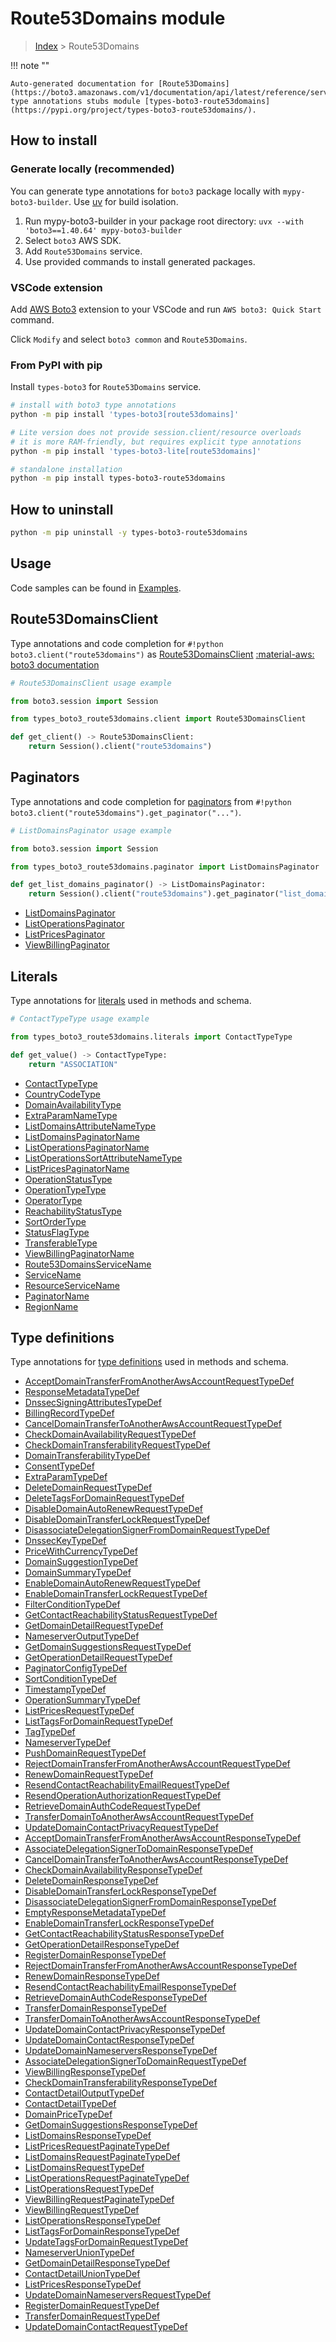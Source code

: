 #  Route53Domains module

> [Index](../README.md) > Route53Domains

!!! note ""

    Auto-generated documentation for [Route53Domains](https://boto3.amazonaws.com/v1/documentation/api/latest/reference/services/route53domains.html#route53domains)
    type annotations stubs module [types-boto3-route53domains](https://pypi.org/project/types-boto3-route53domains/).

## How to install

### Generate locally (recommended)

You can generate type annotations for `boto3` package locally with `mypy-boto3-builder`.
Use [uv](https://docs.astral.sh/uv/getting-started/installation/) for build isolation.

1. Run mypy-boto3-builder in your package root directory: `uvx --with 'boto3==1.40.64' mypy-boto3-builder`
1. Select `boto3` AWS SDK.
1. Add `Route53Domains` service.
1. Use provided commands to install generated packages.


### VSCode extension

Add [AWS Boto3](https://marketplace.visualstudio.com/items?itemName=Boto3typed.boto3-ide)
extension to your VSCode and run `AWS boto3: Quick Start` command.

Click `Modify` and select `boto3 common` and `Route53Domains`.


### From PyPI with pip

Install `types-boto3` for `Route53Domains` service.

```bash
# install with boto3 type annotations
python -m pip install 'types-boto3[route53domains]'

# Lite version does not provide session.client/resource overloads
# it is more RAM-friendly, but requires explicit type annotations
python -m pip install 'types-boto3-lite[route53domains]'

# standalone installation
python -m pip install types-boto3-route53domains
```



## How to uninstall

```bash
python -m pip uninstall -y types-boto3-route53domains
```

## Usage

Code samples can be found in [Examples](./usage.md).

## Route53DomainsClient

Type annotations and code completion for  `#!python boto3.client("route53domains")` as [Route53DomainsClient](./client.md)
[:material-aws: boto3 documentation](https://boto3.amazonaws.com/v1/documentation/api/latest/reference/services/route53domains.html#Route53Domains.Client)

```python
# Route53DomainsClient usage example

from boto3.session import Session

from types_boto3_route53domains.client import Route53DomainsClient

def get_client() -> Route53DomainsClient:
    return Session().client("route53domains")
```


## Paginators

Type annotations and code completion for [paginators](./paginators.md)
from `#!python boto3.client("route53domains").get_paginator("...")`.

```python
# ListDomainsPaginator usage example

from boto3.session import Session

from types_boto3_route53domains.paginator import ListDomainsPaginator

def get_list_domains_paginator() -> ListDomainsPaginator:
    return Session().client("route53domains").get_paginator("list_domains"))
```

- [ListDomainsPaginator](./paginators.md#listdomainspaginator)
- [ListOperationsPaginator](./paginators.md#listoperationspaginator)
- [ListPricesPaginator](./paginators.md#listpricespaginator)
- [ViewBillingPaginator](./paginators.md#viewbillingpaginator)









## Literals

Type annotations for [literals](./literals.md) used in methods and schema.

```python
# ContactTypeType usage example

from types_boto3_route53domains.literals import ContactTypeType

def get_value() -> ContactTypeType:
    return "ASSOCIATION"
```

- [ContactTypeType](./literals.md#contacttypetype)
- [CountryCodeType](./literals.md#countrycodetype)
- [DomainAvailabilityType](./literals.md#domainavailabilitytype)
- [ExtraParamNameType](./literals.md#extraparamnametype)
- [ListDomainsAttributeNameType](./literals.md#listdomainsattributenametype)
- [ListDomainsPaginatorName](./literals.md#listdomainspaginatorname)
- [ListOperationsPaginatorName](./literals.md#listoperationspaginatorname)
- [ListOperationsSortAttributeNameType](./literals.md#listoperationssortattributenametype)
- [ListPricesPaginatorName](./literals.md#listpricespaginatorname)
- [OperationStatusType](./literals.md#operationstatustype)
- [OperationTypeType](./literals.md#operationtypetype)
- [OperatorType](./literals.md#operatortype)
- [ReachabilityStatusType](./literals.md#reachabilitystatustype)
- [SortOrderType](./literals.md#sortordertype)
- [StatusFlagType](./literals.md#statusflagtype)
- [TransferableType](./literals.md#transferabletype)
- [ViewBillingPaginatorName](./literals.md#viewbillingpaginatorname)
- [Route53DomainsServiceName](./literals.md#route53domainsservicename)
- [ServiceName](./literals.md#servicename)
- [ResourceServiceName](./literals.md#resourceservicename)
- [PaginatorName](./literals.md#paginatorname)
- [RegionName](./literals.md#regionname)




## Type definitions

Type annotations for [type definitions](./type_defs.md) used in methods and schema.

- [AcceptDomainTransferFromAnotherAwsAccountRequestTypeDef](./type_defs.md#acceptdomaintransferfromanotherawsaccountrequesttypedef)
- [ResponseMetadataTypeDef](./type_defs.md#responsemetadatatypedef)
- [DnssecSigningAttributesTypeDef](./type_defs.md#dnssecsigningattributestypedef)
- [BillingRecordTypeDef](./type_defs.md#billingrecordtypedef)
- [CancelDomainTransferToAnotherAwsAccountRequestTypeDef](./type_defs.md#canceldomaintransfertoanotherawsaccountrequesttypedef)
- [CheckDomainAvailabilityRequestTypeDef](./type_defs.md#checkdomainavailabilityrequesttypedef)
- [CheckDomainTransferabilityRequestTypeDef](./type_defs.md#checkdomaintransferabilityrequesttypedef)
- [DomainTransferabilityTypeDef](./type_defs.md#domaintransferabilitytypedef)
- [ConsentTypeDef](./type_defs.md#consenttypedef)
- [ExtraParamTypeDef](./type_defs.md#extraparamtypedef)
- [DeleteDomainRequestTypeDef](./type_defs.md#deletedomainrequesttypedef)
- [DeleteTagsForDomainRequestTypeDef](./type_defs.md#deletetagsfordomainrequesttypedef)
- [DisableDomainAutoRenewRequestTypeDef](./type_defs.md#disabledomainautorenewrequesttypedef)
- [DisableDomainTransferLockRequestTypeDef](./type_defs.md#disabledomaintransferlockrequesttypedef)
- [DisassociateDelegationSignerFromDomainRequestTypeDef](./type_defs.md#disassociatedelegationsignerfromdomainrequesttypedef)
- [DnssecKeyTypeDef](./type_defs.md#dnsseckeytypedef)
- [PriceWithCurrencyTypeDef](./type_defs.md#pricewithcurrencytypedef)
- [DomainSuggestionTypeDef](./type_defs.md#domainsuggestiontypedef)
- [DomainSummaryTypeDef](./type_defs.md#domainsummarytypedef)
- [EnableDomainAutoRenewRequestTypeDef](./type_defs.md#enabledomainautorenewrequesttypedef)
- [EnableDomainTransferLockRequestTypeDef](./type_defs.md#enabledomaintransferlockrequesttypedef)
- [FilterConditionTypeDef](./type_defs.md#filterconditiontypedef)
- [GetContactReachabilityStatusRequestTypeDef](./type_defs.md#getcontactreachabilitystatusrequesttypedef)
- [GetDomainDetailRequestTypeDef](./type_defs.md#getdomaindetailrequesttypedef)
- [NameserverOutputTypeDef](./type_defs.md#nameserveroutputtypedef)
- [GetDomainSuggestionsRequestTypeDef](./type_defs.md#getdomainsuggestionsrequesttypedef)
- [GetOperationDetailRequestTypeDef](./type_defs.md#getoperationdetailrequesttypedef)
- [PaginatorConfigTypeDef](./type_defs.md#paginatorconfigtypedef)
- [SortConditionTypeDef](./type_defs.md#sortconditiontypedef)
- [TimestampTypeDef](./type_defs.md#timestamptypedef)
- [OperationSummaryTypeDef](./type_defs.md#operationsummarytypedef)
- [ListPricesRequestTypeDef](./type_defs.md#listpricesrequesttypedef)
- [ListTagsForDomainRequestTypeDef](./type_defs.md#listtagsfordomainrequesttypedef)
- [TagTypeDef](./type_defs.md#tagtypedef)
- [NameserverTypeDef](./type_defs.md#nameservertypedef)
- [PushDomainRequestTypeDef](./type_defs.md#pushdomainrequesttypedef)
- [RejectDomainTransferFromAnotherAwsAccountRequestTypeDef](./type_defs.md#rejectdomaintransferfromanotherawsaccountrequesttypedef)
- [RenewDomainRequestTypeDef](./type_defs.md#renewdomainrequesttypedef)
- [ResendContactReachabilityEmailRequestTypeDef](./type_defs.md#resendcontactreachabilityemailrequesttypedef)
- [ResendOperationAuthorizationRequestTypeDef](./type_defs.md#resendoperationauthorizationrequesttypedef)
- [RetrieveDomainAuthCodeRequestTypeDef](./type_defs.md#retrievedomainauthcoderequesttypedef)
- [TransferDomainToAnotherAwsAccountRequestTypeDef](./type_defs.md#transferdomaintoanotherawsaccountrequesttypedef)
- [UpdateDomainContactPrivacyRequestTypeDef](./type_defs.md#updatedomaincontactprivacyrequesttypedef)
- [AcceptDomainTransferFromAnotherAwsAccountResponseTypeDef](./type_defs.md#acceptdomaintransferfromanotherawsaccountresponsetypedef)
- [AssociateDelegationSignerToDomainResponseTypeDef](./type_defs.md#associatedelegationsignertodomainresponsetypedef)
- [CancelDomainTransferToAnotherAwsAccountResponseTypeDef](./type_defs.md#canceldomaintransfertoanotherawsaccountresponsetypedef)
- [CheckDomainAvailabilityResponseTypeDef](./type_defs.md#checkdomainavailabilityresponsetypedef)
- [DeleteDomainResponseTypeDef](./type_defs.md#deletedomainresponsetypedef)
- [DisableDomainTransferLockResponseTypeDef](./type_defs.md#disabledomaintransferlockresponsetypedef)
- [DisassociateDelegationSignerFromDomainResponseTypeDef](./type_defs.md#disassociatedelegationsignerfromdomainresponsetypedef)
- [EmptyResponseMetadataTypeDef](./type_defs.md#emptyresponsemetadatatypedef)
- [EnableDomainTransferLockResponseTypeDef](./type_defs.md#enabledomaintransferlockresponsetypedef)
- [GetContactReachabilityStatusResponseTypeDef](./type_defs.md#getcontactreachabilitystatusresponsetypedef)
- [GetOperationDetailResponseTypeDef](./type_defs.md#getoperationdetailresponsetypedef)
- [RegisterDomainResponseTypeDef](./type_defs.md#registerdomainresponsetypedef)
- [RejectDomainTransferFromAnotherAwsAccountResponseTypeDef](./type_defs.md#rejectdomaintransferfromanotherawsaccountresponsetypedef)
- [RenewDomainResponseTypeDef](./type_defs.md#renewdomainresponsetypedef)
- [ResendContactReachabilityEmailResponseTypeDef](./type_defs.md#resendcontactreachabilityemailresponsetypedef)
- [RetrieveDomainAuthCodeResponseTypeDef](./type_defs.md#retrievedomainauthcoderesponsetypedef)
- [TransferDomainResponseTypeDef](./type_defs.md#transferdomainresponsetypedef)
- [TransferDomainToAnotherAwsAccountResponseTypeDef](./type_defs.md#transferdomaintoanotherawsaccountresponsetypedef)
- [UpdateDomainContactPrivacyResponseTypeDef](./type_defs.md#updatedomaincontactprivacyresponsetypedef)
- [UpdateDomainContactResponseTypeDef](./type_defs.md#updatedomaincontactresponsetypedef)
- [UpdateDomainNameserversResponseTypeDef](./type_defs.md#updatedomainnameserversresponsetypedef)
- [AssociateDelegationSignerToDomainRequestTypeDef](./type_defs.md#associatedelegationsignertodomainrequesttypedef)
- [ViewBillingResponseTypeDef](./type_defs.md#viewbillingresponsetypedef)
- [CheckDomainTransferabilityResponseTypeDef](./type_defs.md#checkdomaintransferabilityresponsetypedef)
- [ContactDetailOutputTypeDef](./type_defs.md#contactdetailoutputtypedef)
- [ContactDetailTypeDef](./type_defs.md#contactdetailtypedef)
- [DomainPriceTypeDef](./type_defs.md#domainpricetypedef)
- [GetDomainSuggestionsResponseTypeDef](./type_defs.md#getdomainsuggestionsresponsetypedef)
- [ListDomainsResponseTypeDef](./type_defs.md#listdomainsresponsetypedef)
- [ListPricesRequestPaginateTypeDef](./type_defs.md#listpricesrequestpaginatetypedef)
- [ListDomainsRequestPaginateTypeDef](./type_defs.md#listdomainsrequestpaginatetypedef)
- [ListDomainsRequestTypeDef](./type_defs.md#listdomainsrequesttypedef)
- [ListOperationsRequestPaginateTypeDef](./type_defs.md#listoperationsrequestpaginatetypedef)
- [ListOperationsRequestTypeDef](./type_defs.md#listoperationsrequesttypedef)
- [ViewBillingRequestPaginateTypeDef](./type_defs.md#viewbillingrequestpaginatetypedef)
- [ViewBillingRequestTypeDef](./type_defs.md#viewbillingrequesttypedef)
- [ListOperationsResponseTypeDef](./type_defs.md#listoperationsresponsetypedef)
- [ListTagsForDomainResponseTypeDef](./type_defs.md#listtagsfordomainresponsetypedef)
- [UpdateTagsForDomainRequestTypeDef](./type_defs.md#updatetagsfordomainrequesttypedef)
- [NameserverUnionTypeDef](./type_defs.md#nameserveruniontypedef)
- [GetDomainDetailResponseTypeDef](./type_defs.md#getdomaindetailresponsetypedef)
- [ContactDetailUnionTypeDef](./type_defs.md#contactdetailuniontypedef)
- [ListPricesResponseTypeDef](./type_defs.md#listpricesresponsetypedef)
- [UpdateDomainNameserversRequestTypeDef](./type_defs.md#updatedomainnameserversrequesttypedef)
- [RegisterDomainRequestTypeDef](./type_defs.md#registerdomainrequesttypedef)
- [TransferDomainRequestTypeDef](./type_defs.md#transferdomainrequesttypedef)
- [UpdateDomainContactRequestTypeDef](./type_defs.md#updatedomaincontactrequesttypedef)


